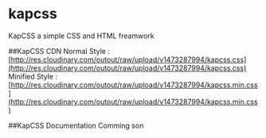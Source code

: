 # kapcss
KapCSS a simple CSS and HTML freamwork

##KapCSS CDN
Normal Style : [http://res.cloudinary.com/outout/raw/upload/v1473287994/kapcss.css](http://res.cloudinary.com/outout/raw/upload/v1473287994/kapcss.css)
Minified Style : [http://res.cloudinary.com/outout/raw/upload/v1473287994/kapcss.min.css](http://res.cloudinary.com/outout/raw/upload/v1473287994/kapcss.min.css)

##KapCSS Documentation
Comming son
